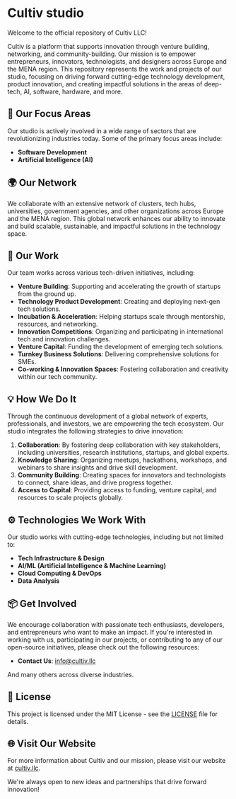 # Cultiv studio

Welcome to the official repository of Cultiv LLC!

Cultiv is a platform that supports innovation through venture building, networking, and community-building. Our mission is to empower entrepreneurs, innovators, technologists, and designers across Europe and the MENA region. This repository represents the work and projects of our studio, focusing on driving forward cutting-edge technology development, product innovation, and creating impactful solutions in the areas of deep-tech, AI, software, hardware, and more.

## 🚀 Our Focus Areas

Our studio is actively involved in a wide range of sectors that are revolutionizing industries today. Some of the primary focus areas include:

- **Software Development**
- **Artificial Intelligence (AI)**

## 🌍 Our Network

We collaborate with an extensive network of clusters, tech hubs, universities, government agencies, and other organizations across Europe and the MENA region. This global network enhances our ability to innovate and build scalable, sustainable, and impactful solutions in the technology space.

## 🔧 Our Work

Our team works across various tech-driven initiatives, including:

- **Venture Building**: Supporting and accelerating the growth of startups from the ground up.
- **Technology Product Development**: Creating and deploying next-gen tech solutions.
- **Incubation & Acceleration**: Helping startups scale through mentorship, resources, and networking.
- **Innovation Competitions**: Organizing and participating in international tech and innovation challenges.
- **Venture Capital**: Funding the development of emerging tech solutions.
- **Turnkey Business Solutions**: Delivering comprehensive solutions for SMEs.
- **Co-working & Innovation Spaces**: Fostering collaboration and creativity within our tech community.

## 💡 How We Do It

Through the continuous development of a global network of experts, professionals, and investors, we are empowering the tech ecosystem. Our studio integrates the following strategies to drive innovation:

1. **Collaboration**: By fostering deep collaboration with key stakeholders, including universities, research institutions, startups, and global experts.
2. **Knowledge Sharing**: Organizing meetups, hackathons, workshops, and webinars to share insights and drive skill development.
3. **Community Building**: Creating spaces for innovators and technologists to connect, share ideas, and drive progress together.
4. **Access to Capital**: Providing access to funding, venture capital, and resources to scale projects globally.

## ⚙️ Technologies We Work With

Our studio works with cutting-edge technologies, including but not limited to:

- **Tech Infrastructure & Design**
- **AI/ML (Artificial Intelligence & Machine Learning)**
- **Cloud Computing & DevOps**
- **Data Analysis**

## 📦 Get Involved

We encourage collaboration with passionate tech enthusiasts, developers, and entrepreneurs who want to make an impact. If you're interested in working with us, participating in our projects, or contributing to any of our open-source initiatives, please check out the following resources:

- **Contact Us**: <info@cultiv.llc>

And many others across diverse industries.

## 📜 License

This project is licensed under the MIT License - see the [LICENSE](LICENSE) file for details.

## 🌐 Visit Our Website

For more information about Cultiv and our mission, please visit our website at [cultiv.llc](http://cultiv.llc).

We're always open to new ideas and partnerships that drive forward innovation!
